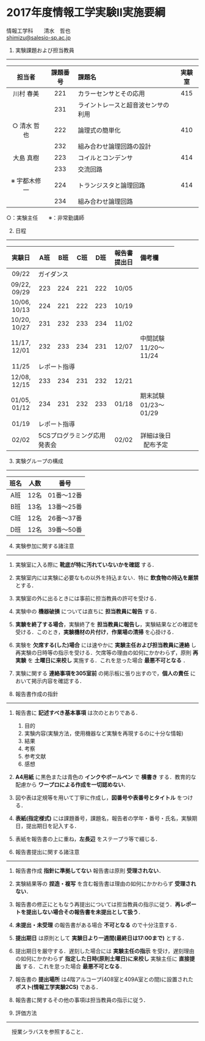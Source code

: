 # 2017年度情報工学実験Ⅱ実施要綱

情報工学科　　清水　哲也  
shimizu@salesio-sp.ac.jp

1. 実験課題および担当教員
-------------------------

| 担当者        | 課題番号 | 課題名                             | 実験室 |
|:-------------:|:--------:|:-----------------------------------|:------:|
| 川村 春美     | 221      | カラーセンサとその応用             | 415    |
|               | 231      | ライントレースと超音波センサの利用 |        |
| ○ 清水 哲也  | 222      | 論理式の簡単化                     | 410    |
|               | 232      | 組み合わせ論理回路の設計           |        |
| 大島 真樹     | 223      | コイルとコンデンサ                 | 414    |
|               | 233      | 交流回路                           |        |         
| ※ 宇都木修一 | 224      | トランジスタと論理回路             | 414    |
|               | 234      | 組み合わせ論理回路                 |    　  |

○：実験主任　　※：非常勤講師

2. 日程
-------

| 実験日       | A班 | B班 | C班 | D班 | 報告書提出日 | 備考欄 |
|:------------:|:---:|:---:|:---:|:---:|:------------:|:-------|
| 09/22         <td colspan=4>ガイダンス |              |        |
| 09/22, 09/29 | 223 | 224 | 221 | 222 | 10/05        |        |
| 10/06, 10/13 | 224 | 221 | 222 | 223 | 10/19        |        |
| 10/20, 10/27 | 231 | 232 | 233 | 234 | 11/02        |        |
| 11/17, 12/01 | 232 | 233 | 234 | 231 | 12/07 | 中間試験 11/20〜11/24 |
| 11/25         <td colspan=4>レポート指導 |||
| 12/08, 12/15 | 233 | 234 | 231 | 232 | 12/21        |  |
| 01/05, 01/12 | 234 | 231 | 232 | 233 | 01/18 | 期末試験 01/23〜01/29 |
| 01/19         <td colspan=4>レポート指導      　　　　  |||
| 02/02         <td colspan=4>5CSプログラミング応用発表会 | 02/02 | 詳細は後日配布予定 |

3. 実験グループの構成
---------------------

| 班名 | 人数 | 番号       |
|:----:|:----:|:----------:|
| A班  | 12名 | 01番〜12番 |
| B班  | 13名 | 13番〜25番 |
| C班  | 12名 | 26番〜37番 |
| D班  | 12名 | 39番〜50番 |

4. 実験参加に関する諸注意
-------------------------

1.  実験室に入る際に **靴底が特に汚れていないかを確認** する．
2.  実験室内には実験に必要なもの以外を持込まない．特に **飲食物の持込を厳禁** とする．
3.  実験室の外に出るときには事前に担当教員の許可を受ける．
4.  実験中の **機器破損** については直ちに **担当教員に報告** する．
5.  **実験を終了する場合**，実験終了を **担当教員に報告し**，実験結果などの確認を受ける．このとき，**実験機材の片付け**，**作業場の清掃** を心掛ける．
6.  実験を **欠席する(した)場合** には速やかに **実験主任および担当教員に連絡** し再実験の日時等の指示を受ける．欠席等の理由の如何にかかわらず，原則 **再実験** を **土曜日に来校し** 実施する．これを怠った場合 **最悪不可となる** ．
7.  実験に関する **連絡事項を305室前** の掲示板に張り出すので，**個人の責任** において掲示内容を確認する．


5. 報告書作成の指針
-------------------

1.  報告書に **記述すべき基本事項** は次のとおりである．
    1.  目的
    2.  実験内容(実験方法，使用機器など実験を再現するのに十分な情報)
    3.  結果
    4.  考察
    5.  参考文献
    6.  感想

2.  **A4用紙** に黒色または青色の **インクやボールペン** で **横書き** する．教育的な配慮から **ワープロによる作成を一切認めない**．
3.  図や表は定規等を用いて丁寧に作成し，**図番号や表番号とタイトル** をつける．
4.  **表紙(指定様式)** には課題番号，課題名，報告者の学年・番号・氏名，実験期日，提出期日を記入する．
5.  表紙を報告書の上に重ね，**左長辺** をステープラ等で綴じる．


6. 報告書提出に関する諸注意
---------------------------

1.  報告書作成 **指針に準拠してない** 報告書は原則 **受理されない**．
2.  実験結果等の **捏造・複写** を含む報告書は理由の如何にかかわらず **受理されない**．
3.  報告書の修正にともなう再提出については担当教員の指示に従う．**再レポートを提出しない場合その報告書を未提出として扱う**．
4.  **未提出・未受理** の報告書がある場合 **不可となる** ので十分注意する．
5.  **提出期日** は原則として **実験日より一週間(最終日は17:00まで)** とする．
6.  提出期日を厳守する．遅刻した場合には **実験主任の指示** を受け，遅刻理由の如何にかかわらず **指定した日時(原則土曜日)に来校し** 実験主任に **直接提出** する．これを怠った場合 **最悪不可となる**．
7.  報告書の **提出場所** は4階アルコープ(408室と409A室との間)に設置された **ポスト(情報工学実験2CS)** である．
8.  報告書に関するその他の事項は担当教員の指示に従う．


7. 評価方法
-----------

　授業シラバスを参照すること．
